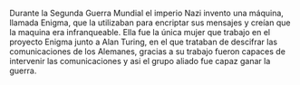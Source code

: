 Durante la Segunda Guerra Mundial el imperio Nazi invento una máquina, llamada Enigma, que la utilizaban para encriptar sus mensajes y creían que la maquina era infranqueable. Ella fue la única mujer que trabajo en el proyecto Enigma junto a Alan Turing, en el que trataban de descifrar las comunicaciones de los Alemanes, gracias a su trabajo fueron capaces de intervenir las comunicaciones y asi el grupo aliado fue capaz ganar la guerra. 
